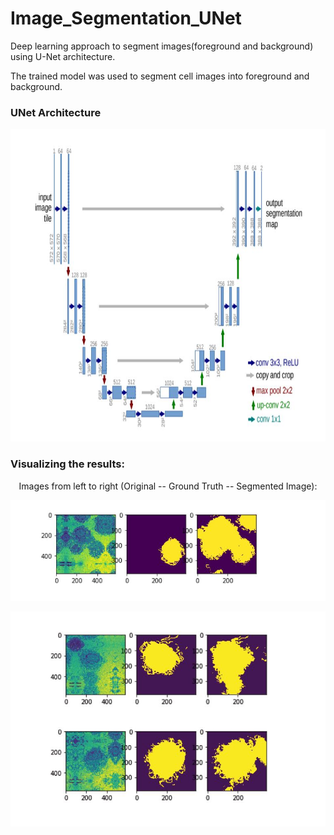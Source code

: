 # Image_Segmentation_UNet

 Deep learning approach to segment images(foreground and background) using U-Net architecture. 
 
 The trained model was used to segment cell images into foreground and background.
 
### UNet Architecture

<p align="center">
  <img width=700 height=500 src="/images/arch.JPG">
</p>

### Visualizing the results:
 
<p align ="center"> Images from left to right (Original -- Ground Truth -- Segmented Image): </p>

<p align="center">
  <img src="/images/seg1.JPG">
</p>

<p align="center">
  <img src="/images/seg2.JPG">
</p>

